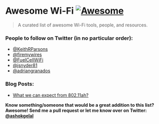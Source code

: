# Awesome Wi-Fi [![Awesome](https://cdn.rawgit.com/sindresorhus/awesome/d7305f38d29fed78fa85652e3a63e154dd8e8829/media/badge.svg)](https://github.com/sindresorhus/awesome)
> A curated list of awesome Wi-Fi tools, people, and resources.

### People to follow on Twitter (in no particular order):
* [@KeithRParsons](https://twitter.com/KeithRParsons)
* [@firemywires](https://twitter.com/firemywires)
* [@FuelCellWiFi](https://twitter.com/FuelCellWiFi)
* [@jsnyder81](https://twitter.com/jsnyder81)
* [@adriangranados](https://twitter.com/adriangranados)

### Blog Posts:
* [What we can expect from 802.11ah?](http://www.wi-fi-experts.blogspot.ca/2016/01/what-we-can-expect-from-80211ah.html)

**Know something/someone that would be a great addition to this list? Awesome! Send me a pull request or let me know over on Twitter: [@ashokgelal](https://twitter.com/ashokgelal)**

